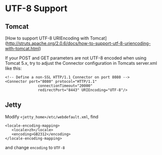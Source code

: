 
UTF-8 Support
========================
## Tomcat
[How to support UTF-8 URIEncoding with Tomcat] (http://struts.apache.org/2.0.6/docs/how-to-support-utf-8-uriencoding-with-tomcat.html)

If your POST and GET parameters are not UTF-8 encoded when using Tomcat 5.x, try to adjust the Connector configuration in Tomcats server.xml like this:

    <!-- Define a non-SSL HTTP/1.1 Connector on port 8080 -->
    <Connector port="8080" protocol="HTTP/1.1"
                   connectionTimeout="20000"
                   redirectPort="8443" URIEncoding="UTF-8"/>

## Jetty

Modify `<jetty_home>/etc/webdefault.xml`, find

    <locale-encoding-mapping>
       <locale>zh</locale>
       <encoding>GB2312</encoding>
    </locale-encoding-mapping>

and change `encoding` to `UTF-8`